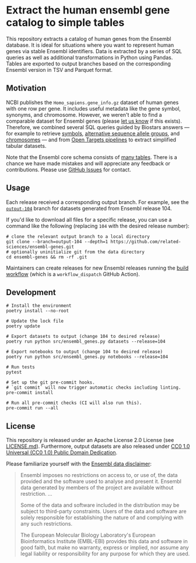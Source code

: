 # Extract the human ensembl gene catalog to simple tables

This repository extracts a catalog of human genes from the Ensembl database.
It is ideal for situations where you want to represent human genes via stable Ensembl identifiers.
Data is extracted by a series of SQL queries as well as additional transformations in Python using Pandas.
Tables are exported to output branches based on the corresponding Ensembl version in TSV and Parquet format.

## Motivation

NCBI publishes the `Homo_sapiens.gene_info.gz` dataset of human genes with one row per gene.
It includes useful metadata like the gene symbol, synonyms, and chromosome.
However, we weren't able to find a comparable dataset for Ensembl genes (please [let us know](https://github.com/related-sciences/ensembl-genes) if this exists).
Therefore, we combined several SQL queries guided by Biostars answers —
for example to retrieve [symbols](https://www.biostars.org/p/14367/#480311), [alternative sequence allele groups](https://www.biostars.org/p/143956/#144112), and [chromosomes](https://www.biostars.org/p/106355/) —
and from [Open Targets pipelines](https://github.com/opentargets/platform-input-support/blob/b5bf58457ae71a7e32d0dae58340ff5f9d30591d/scripts/ensembl/create_genes_dictionary.py#L46-L78) to extract simplified tabular datasets.

Note that the Ensembl core schema consists of [many tables](https://uswest.ensembl.org/info/docs/api/core/core_schema.html).
There is a chance we have made mistakes and will appreciate any feedback or contributions.
Please use [GitHub Issues](https://github.com/related-sciences/ensembl-genes/issues) for contact.

## Usage

Each release received a corresponding output branch.
For example, see the [`output-104`](https://github.com/related-sciences/ensembl-genes/tree/output-104) branch for datasets generated from Ensembl release 104.

If you'd like to download all files for a specific release,
you can use a command like the following (replacing `104` with the desired release number):

```shell
# clone the relevant output branch to a local directory
git clone --branch=output-104 --depth=1 https://github.com/related-sciences/ensembl-genes.git
# optionally uninitialize git from the data directory
cd ensembl-genes && rm -rf .git
```

Maintainers can create releases for new Ensembl releases running the [build workflow](https://github.com/related-sciences/ensembl-genes/actions/workflows/build.yaml)
(which is a `workflow_dispatch` GitHub Action).

## Development

```shell
# Install the environment
poetry install --no-root

# Update the lock file
poetry update

# Export datasets to output (change 104 to desired release)
poetry run python src/ensembl_genes.py datasets --release=104

# Export notebooks to output (change 104 to desired release)
poetry run python src/ensembl_genes.py notebooks --release=104

# Run tests
pytest

# Set up the git pre-commit hooks.
# `git commit` will now trigger automatic checks including linting.
pre-commit install

# Run all pre-commit checks (CI will also run this).
pre-commit run --all
```

## License

This repository is released under an Apache License 2.0 License (see [LICENSE.md](LICENSE.md)).
Furthermore, output datasets are also released under [CC0 1.0 Universal (CC0 1.0) Public Domain Dedication](https://creativecommons.org/publicdomain/zero/1.0/).

Please familiarize yourself with the [Ensembl data disclaimer](https://m.ensembl.org/info/about/legal/disclaimer.html):

> Ensembl imposes no restrictions on access to, or use of, the data provided and the software used to analyse and present it. Ensembl data generated by members of the project are available without restriction. …
>
> Some of the data and software included in the distribution may be subject to third-party constraints. Users of the data and software are solely responsible for establishing the nature of and complying with any such restrictions.
>
> The European Molecular Biology Laboratory's European Bioinformatics Institute (EMBL-EBI) provides this data and software in good faith, but make no warranty, express or implied, nor assume any legal liability or responsibility for any purpose for which they are used.
